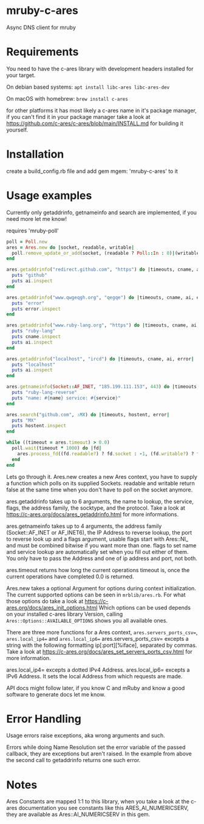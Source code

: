 # mruby-c-ares
Async DNS client for mruby

Requirements
============
You need to have the c-ares library with development headers installed for your target.

On debian based systems: ```apt install libc-ares libc-ares-dev```

On macOS with homebrew: ```brew install c-ares```

for other platforms it has most likely a c-ares name in it's package manager, if you can't find it in your package manager take a look at https://github.com/c-ares/c-ares/blob/main/INSTALL.md for building it yourself.

Installation
============
create a build_config.rb file and add gem mgem: 'mruby-c-ares' to it

Usage examples
==============

Currently only getaddrinfo, getnameinfo and search are implemented, if you need more let me know!

requires 'mruby-poll'
```ruby
poll = Poll.new
ares = Ares.new do |socket, readable, writable|
  poll.remove_update_or_add(socket, (readable ? Poll::In : 0)|(writable ? Poll::Out : 0))
end

ares.getaddrinfo("redirect.github.com", "https") do |timeouts, cname, ai, error|
  puts "github"
  puts ai.inspect
end

ares.getaddrinfo("www.qwgeqgh.org", "qegqe") do |timeouts, cname, ai, error|
  puts "error"
  puts error.inspect
end

ares.getaddrinfo("www.ruby-lang.org", "https") do |timeouts, cname, ai, error|
  puts "ruby-lang"
  puts cname.inspect
  puts ai.inspect
end

ares.getaddrinfo("localhost", "ircd") do |timeouts, cname, ai, error|
  puts "localhost"
  puts ai.inspect
end

ares.getnameinfo(Socket::AF_INET, "185.199.111.153", 443) do |timeouts, name, service, error|
  puts "ruby-lang-reverse"
  puts "name: #{name} service: #{service}"
end

ares.search("github.com", :MX) do |timeouts, hostent, error|
  puts "MX"
  puts hostent.inspect
end

while ((timeout = ares.timeout) > 0.0)
  poll.wait(timeout * 1000) do |fd|
    ares.process_fd((fd.readable?) ? fd.socket : -1, (fd.writable?) ? fd.socket : -1)
  end
end
```

Lets go through it.
Ares.new creates a new Ares context, you have to supply a function which polls on its supplied Sockets.
readable and writable return false at the same time when you don't have to poll on the socket anymore.

ares.getaddrinfo takes up to 6 arguments, the name to lookup, the service, flags, the address family, the socktype, and the protocol.
Take a look at https://c-ares.org/docs/ares_getaddrinfo.html for more informations.

ares.getnameinfo takes up to 4 arguments, the address family (Socket::AF_INET or AF_INET6), the IP Address to reverse lookup, the port to reverse look up and a flags argument, usable flags start with Ares::NI_ and must be combined bitwise if you want more than one.
flags to set name and service lookup are automatically set when you fill out either of them.
You only have to pass the Address and one of ip address and port, not both.

ares.timeout returns how long the current operations timeout is, once the current operations have completed 0.0 is returned.

Ares.new takes a optional Argument for options during context initialization.
The current supported options can be seen in ```mrblib/ares.rb```.
For what those options do take a look at https://c-ares.org/docs/ares_init_options.html
Which options can be used depends on your installed c-ares library Version, calling ```Ares::Options::AVAILABLE_OPTIONS``` shows you all available ones.

There are three more functions for a Ares context, ```ares.servers_ports_csv=```, ```ares.local_ip4=``` and ```ares.local_ip6=```
ares.servers_ports_csv= excepts a string with the following formatting ip[:port][%iface], separated by commas.
Take a look at https://c-ares.org/docs/ares_set_servers_ports_csv.html for more information.

ares.local_ip4= excepts a dotted IPv4 Address. ares.local_ip6= excepts a IPv6 Address.
It sets the local Address from which requests are made.

API docs might follow later, if you know C and mRuby and know a good software to generate docs let me know.

Error Handling
==============
Usage errors raise exceptions, aka wrong arguments and such.

Errors while doing Name Resolution set the error variable of the passed callback, they are exceptions but aren't raised.
In the example from above the second call to getaddrinfo returns one such error.

Notes
=====
Ares Constants are mapped 1:1 to this library, when you take a look at the c-ares documentation you see constants like this ARES_AI_NUMERICSERV, they are available as Ares::AI_NUMERICSERV in this gem.